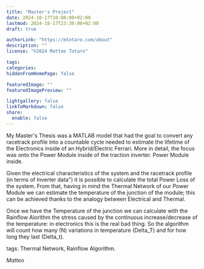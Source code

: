 ```yaml
---
title: "Master's Project"
date: 2024-10-17T10:00:00+02:00
lastmod: 2024-10-17T23:30:00+02:00
draft: true

authorLink: "https://mtotaro.com/about"
description: ""
license: "©2024 Matteo Totaro"

tags:
categories:
hiddenFromHomePage: false

featuredImage: ""
featuredImagePreview: ""

lightgallery: false
linkToMarkdown: false
share:
  enable: false
---
```



My Master's Thesis was a MATLAB model that had the goal to convert any racetrack profile into a countable cycle needed to estimate the lifetime of the Electronics inside of an Hybrid/Electric Ferrari. More in detail, the focus was onto the Power Module inside of the traction inverter. 
Power Module inside.

Given the electrical characteristics of the system and the racetrack profile (in terms of Inverter data") it is possible to calculate the total Power Loss of the system.
From that, having in mind the Thermal Network of our Power Module we can estimate the temperature of the junction of the module; this can be achieved thanks to the analogy between Electrical and Thermal.

Once we have the Temperature of the junction we can calculate with the Rainflow Alorithm the stress caused by the continuous increase/decrease of the temperature: in electronics this is the real bad thing.
So the algorithm will count how many (N) variations in temperature (Delta_T) and for how long they last (Delta_t).

tags: Thermal Network, Rainflow Algorithm.

<i>Matteo</i>
</p>